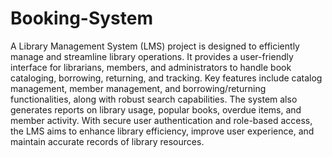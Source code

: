 # Booking-System
A Library Management System (LMS) project is designed to efficiently manage and streamline library operations. It provides a user-friendly interface for librarians, members, and administrators to handle book cataloging, borrowing, returning, and tracking. Key features include catalog management, member management, and borrowing/returning functionalities, along with robust search capabilities. The system also generates reports on library usage, popular books, overdue items, and member activity. With secure user authentication and role-based access, the LMS aims to enhance library efficiency, improve user experience, and maintain accurate records of library resources.
